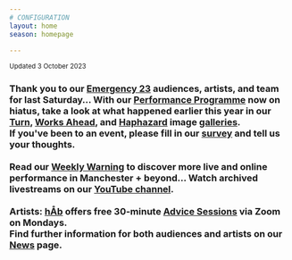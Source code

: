 ```yaml
---
# CONFIGURATION
layout: home
season: homepage

---
```

<small>Updated 3 October 2023</small>        
### Thank you to our [Emergency 23](/current/2023-emergency) audiences, artists, and team for last Saturday… With our [Performance Programme](/current/2023) now on hiatus, take a look at what happened earlier this year in our [Turn](/galleries/2023-turn), [Works Ahead](/galleries/2023-worksahead), and [Haphazard](/galleries/2023-haphazard) image [galleries](/galleries).<br>If you've been to an event, please fill in our <a href="https://illuminate-data.org.uk/survey/mlklqx" target="_blank">survey</a> and tell us your thoughts.<br><br>Read our <a href="https://wordofwarning.posthaven.com" target="_blank">Weekly Warning</a> to discover more live and online performance in Manchester + beyond… Watch archived livestreams on our <a href="https://youtube.com/@warnmcr" target="_blank">YouTube channel</a>.<br><br>Artists: [hÅb](/hab) offers free 30-minute [Advice Sessions](/hab/advice) via Zoom on Mondays.<br>Find further information for both audiences and artists on our [News](/news) page.
